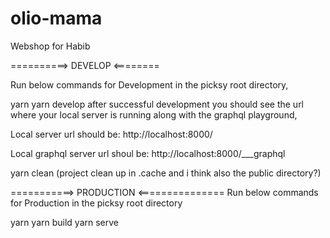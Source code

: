 # olio-mama
Webshop for Habib

==========> DEVELOP <========

Run below commands for Development in the picksy root directory,

yarn
yarn develop
after successful development you should see the url where your local server is running along with the graphql playground,

Local server url should be: http://localhost:8000/

Local graphql server url shoul be: http://localhost:8000/___graphql

yarn clean (project clean up in .cache and i think also the public directory?)

===========> PRODUCTION <===============
Run below commands for Production in the picksy root directory

yarn
yarn build
yarn serve
